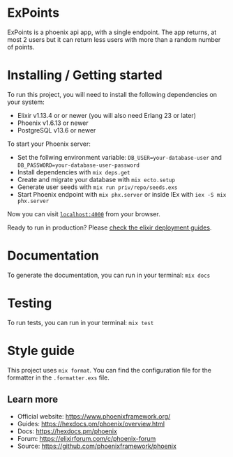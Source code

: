 # ExPoints
ExPoints is a phoenix api app, with a single endpoint.  The app returns, at most 2 users but it can return 
less users with more than a random number of points.

# Installing / Getting started
To run this project, you will need to install the following dependencies on your system:

  * Elixir v1.13.4 or or newer (you will also need Erlang 23 or later)
  * Phoenix v1.6.13 or newer
  * PostgreSQL v13.6 or newer

To start your Phoenix server:

  * Set the follwing environment variable: `DB_USER=your-database-user` and `DB_PASSWORD=your-database-user-password`
  * Install dependencies with `mix deps.get`
  * Create and migrate your database with `mix ecto.setup`
  * Generate user seeds with `mix run priv/repo/seeds.exs`
  * Start Phoenix endpoint with `mix phx.server` or inside IEx with `iex -S mix phx.server`

Now you can visit [`localhost:4000`](http://localhost:4000) from your browser.

Ready to run in production? Please [check the elixir deployment guides](https://hexdocs.pm/phoenix/deployment.html).

# Documentation
To generate the documentation, you can run in your terminal: `mix docs`

# Testing
To run tests, you can run in your terminal: `mix test`

# Style guide
This project uses `mix format`. You can find the configuration file for the formatter in the `.formatter.exs` file.

## Learn more

  * Official website: https://www.phoenixframework.org/
  * Guides: https://hexdocs.pm/phoenix/overview.html
  * Docs: https://hexdocs.pm/phoenix
  * Forum: https://elixirforum.com/c/phoenix-forum
  * Source: https://github.com/phoenixframework/phoenix
